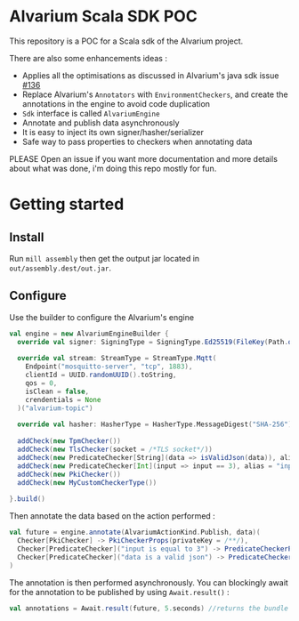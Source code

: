 # Alvarium Scala SDK POC

This repository is a POC for a Scala sdk of the Alvarium project.

There are also some enhancements ideas : 

- Applies all the optimisations as discussed in Alvarium's java sdk issue [#136](https://github.com/project-alvarium/alvarium-sdk-java/issues/136)
- Replace Alvarium's `Annotators` with `EnvironmentCheckers`, and create the annotations in the engine to avoid code duplication
- `Sdk` interface is called `AlvariumEngine`
- Annotate and publish data asynchronously
- It is easy to inject its own signer/hasher/serializer
- Safe way to pass properties to checkers when annotating data


PLEASE Open an issue if you want more documentation and more details about what was done, i'm doing this repo mostly for fun.

# Getting started

## Install

Run `mill assembly` then get the output jar located in `out/assembly.dest/out.jar`.

## Configure

Use the builder to configure the Alvarium's engine

```scala
val engine = new AlvariumEngineBuilder {
  override val signer: SigningType = SigningType.Ed25519(FileKey(Path.of("./res/private.key")), keepSignerInMemory = true)
  
  override val stream: StreamType = StreamType.Mqtt(
    Endpoint("mosquitto-server", "tcp", 1883),
    clientId = UUID.randomUUID().toString,
    qos = 0,
    isClean = false,
    crendentials = None
  )("alvarium-topic")
  
  override val hasher: HasherType = HasherType.MessageDigest("SHA-256")
  
  addCheck(new TpmChecker())
  addCheck(new TlsChecker(socket = /*TLS socket*/))
  addCheck(new PredicateChecker[String](data => isValidJson(data)), alias = "data is a valid json")
  addCheck(new PredicateChecker[Int](input => input == 3), alias = "input is equal to 3")
  addCheck(new PkiChecker())
  addCheck(new MyCustomCheckerType())
  
}.build()
```

Then annotate the data based on the action performed : 

```scala
val future = engine.annotate(AlvariumActionKind.Publish, data)(
  Checker[PkiChecker] -> PkiCheckerProps(privateKey = /**/),
  Checker[PredicateChecker]("input is equal to 3") -> PredicateCheckerProps(4),
  Checker[PredicateChecker]("data is a valid json") -> PredicateCheckerProps(new String(data))
)
```

The annotation is then performed asynchronously. You can blockingly await for the annotation to be published by using `Await.result()` : 

```scala
val annotations = Await.result(future, 5.seconds) //returns the bundle that has been sent to the provided stream.
```